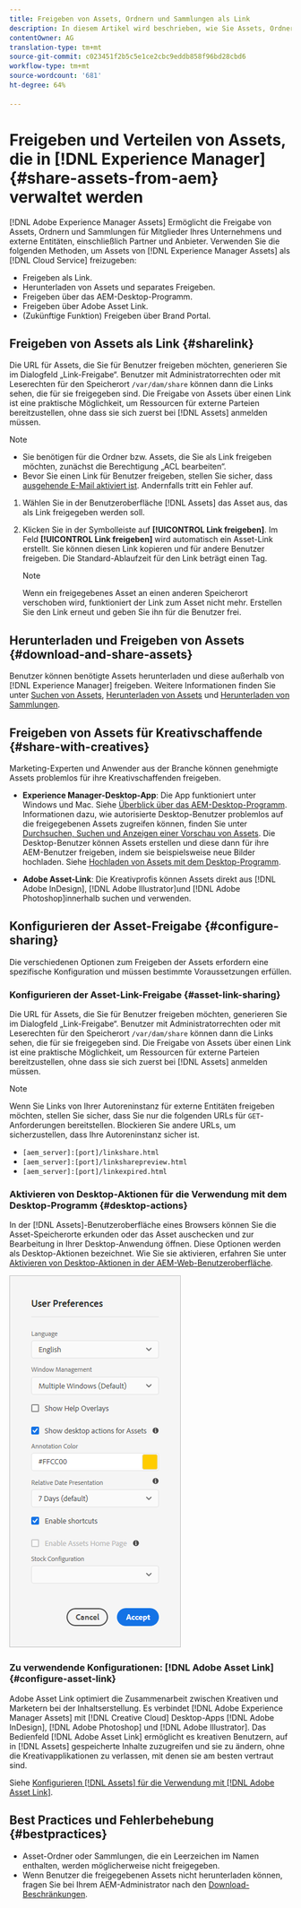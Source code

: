 ```yaml
---
title: Freigeben von Assets, Ordnern und Sammlungen als Link
description: In diesem Artikel wird beschrieben, wie Sie Assets, Ordner und Sammlungen innerhalb von [!DNL Experience Manager Assets] als Hyperlink freigeben.
contentOwner: AG
translation-type: tm+mt
source-git-commit: c023451f2b5c5e1ce2cbc9eddb858f96bd28cbd6
workflow-type: tm+mt
source-wordcount: '681'
ht-degree: 64%

---
```



# Freigeben und Verteilen von Assets, die in [!DNL Experience Manager] {#share-assets-from-aem} verwaltet werden

[!DNL Adobe Experience Manager Assets] Ermöglicht die Freigabe von Assets, Ordnern und Sammlungen für Mitglieder Ihres Unternehmens und externe Entitäten, einschließlich Partner und Anbieter. Verwenden Sie die folgenden Methoden, um Assets von [!DNL Experience Manager Assets] als [!DNL Cloud Service] freizugeben:

* Freigeben als Link.
* Herunterladen von Assets und separates Freigeben.
* Freigeben über das AEM-Desktop-Programm.
* Freigeben über Adobe Asset Link.
* (Zukünftige Funktion) Freigeben über Brand Portal.

## Freigeben von Assets als Link {#sharelink}

Die URL für Assets, die Sie für Benutzer freigeben möchten, generieren Sie im Dialogfeld „Link-Freigabe“. Benutzer mit Administratorrechten oder mit Leserechten für den Speicherort `/var/dam/share` können dann die Links sehen, die für sie freigegeben sind. Die Freigabe von Assets über einen Link ist eine praktische Möglichkeit, um Ressourcen für externe Parteien bereitzustellen, ohne dass sie sich zuerst bei [!DNL Assets] anmelden müssen.

>[!NOTE]
>
>* Sie benötigen für die Ordner bzw. Assets, die Sie als Link freigeben möchten, zunächst die Berechtigung „ACL bearbeiten“.
>* Bevor Sie einen Link für Benutzer freigeben, stellen Sie sicher, dass [ausgehende E-Mail aktiviert ist](/help/implementing/developing/introduction/development-guidelines.md#sending-email). Andernfalls tritt ein Fehler auf.


1. Wählen Sie in der Benutzeroberfläche [!DNL Assets] das Asset aus, das als Link freigegeben werden soll.
1. Klicken Sie in der Symbolleiste auf **[!UICONTROL Link freigeben]**. Im Feld **[!UICONTROL Link freigeben]** wird automatisch ein Asset-Link erstellt. Sie können diesen Link kopieren und für andere Benutzer freigeben. Die Standard-Ablaufzeit für den Link beträgt einen Tag.

   >[!NOTE]
   >
   >Wenn ein freigegebenes Asset an einen anderen Speicherort verschoben wird, funktioniert der Link zum Asset nicht mehr. Erstellen Sie den Link erneut und geben Sie ihn für die Benutzer frei.

<!--
## Share assets as a link {#sharelink}

To generate the URL for assets you want to share with users, use the Link Sharing dialog. Users with administrator privileges or with read permissions at `/var/dam/share` location are able to view the links shared with them. Sharing assets through a link is a convenient way of making resources available to external parties without them having to first log in to AEM Assets.

>[!NOTE]
>
>* You need Edit ACL permission on the folder or the asset that you want to share as a link.
>* Before you share a link with users, ensure that Day CQ Mail Service is configured. Otherwise, an error occurs.

1. In the Assets user interface, select the asset to share as a link.
1. From the toolbar, click/tap the **[!UICONTROL Share Link]**.

   An asset link is auto-created in the **[!UICONTROL Share Link]** field. Copy this link and share it with the users. The default expiration time for the link is one day.

   Alternatively, proceed to perform steps 3-7 of this procedure to add email recipients, configure the expiration time for the link, and send it from the dialog.

   >[!NOTE]
   >
   >If a shared asset is moved to a different location, its link stops working. Re-create the link and re-share with the users.

1. From the web console, open the **[!UICONTROL Day CQ Link Externalizer]** configuration and modify the following properties in the **[!UICONTROL Domains]** field with the values mentioned against each:

    * local
    * author
    * publish

   For the local and author properties, provide the URL for the local and author instance respectively. Both local and author properties have the same value if you run a single AEM author instance. For publish, provide the URL for the publish instance.

1. In the email address box of the **[!UICONTROL Link Sharing]** dialog, type the email ID of the user you want to share the link with. You can also share the link with multiple users.

   If the user is a member of your organization, select the user's email ID from the suggested email IDs that appear in the list below the typing area. For an external user, type the complete email ID and then select it from the list.

   To enable emails to be sent out to users, configure the SMTP server details in [Day CQ Mail Service](/help/assets/configure-asset-sharing.md#configmailservice).

   >[!NOTE]
   >
   >If you enter an email ID of a user that is not a member of your organization, the words "External User" are prefixed with the email ID of the user.

1. In the **[!UICONTROL Subject]** box, enter a subject for the asset you want to share.
1. In the **[!UICONTROL Message]** box, enter an optional message.
1. In the **[!UICONTROL Expiration]** field, specify an expiration date and time for the link using the date picker. By default, the expiration date is set for a week from the date you share the link.
1. To let users download the original image along with the renditions, select **[!UICONTROL Allow download of original file]**.

   >[!NOTE]
   >
   >By default, users can only download the renditions of the asset that you share as a link.

1. Click **[!UICONTROL Share]**. A message confirms that the link is shared with the users through an email.
1. To view the shared asset, click/tap the link in the email that is sent to the user. The shared asset is displayed in the **[!UICONTROL Adobe Marketing Cloud]** page.

   To toggle to the list view, click/tap the layout icon in the toolbar.

1. To generate a preview of the asset, click/tap the shared asset. To close the preview and return to the **[!UICONTROL Marketing Cloud]** page, click/tap **[!UICONTROL Back]** in the toolbar. If you have shared a folder, click/tap **[!UICONTROL Parent Folder]** to return to the parent folder.

   >[!NOTE]
   >
   >AEM supports generating the preview of assets of these MIME types: JPG, PNG, GIF, BMP, INDD, PDF, and PPT. You can only download the assets of the other MIME types.

1. To download the shared asset, click/tap **[!UICONTROL Select]** from the toolbar, click/tap the asset, and then click/tap **[!UICONTROL Download]** from the toolbar.
1. To view the assets you shared as links, go to the Assets user interface and click/tap the GlobalNav icon. Choose **[!UICONTROL Navigation]** from the list to display the Navigation pane.
1. From the Navigation pane, choose **[!UICONTROL Shared Links]** to display a list of shared assets.
1. To un-share an asset, select it and tap/click **[!UICONTROL Unshare]** from the toolbar.

A message confirms that you unshared the asset. In addition, the entry for the asset is removed from the list.
-->

## Herunterladen und Freigeben von Assets {#download-and-share-assets}

Benutzer können benötigte Assets herunterladen und diese außerhalb von [!DNL Experience Manager] freigeben. Weitere Informationen finden Sie unter [Suchen von Assets](/help/assets/search-assets.md), [Herunterladen von Assets](/help/assets/download-assets-from-aem.md) und [Herunterladen von Sammlungen](manage-collections.md#download-a-collection).

## Freigeben von Assets für Kreativschaffende {#share-with-creatives}

Marketing-Experten und Anwender aus der Branche können genehmigte Assets problemlos für ihre Kreativschaffenden freigeben.

* **Experience Manager-Desktop-App**: Die App funktioniert unter Windows und Mac. Siehe [Überblick über das AEM-Desktop-Programm](https://experienceleague.adobe.com/docs/experience-manager-desktop-app/using/introduction.html?lang=de). Informationen dazu, wie autorisierte Desktop-Benutzer problemlos auf die freigegebenen Assets zugreifen können, finden Sie unter [Durchsuchen, Suchen und Anzeigen einer Vorschau von Assets](https://experienceleague.adobe.com/docs/experience-manager-desktop-app/using/using.html?lang=de#browse-search-preview-assets). Die Desktop-Benutzer können Assets erstellen und diese dann für ihre AEM-Benutzer freigeben, indem sie beispielsweise neue Bilder hochladen. Siehe [Hochladen von Assets mit dem Desktop-Programm](https://experienceleague.adobe.com/docs/experience-manager-desktop-app/using/using.html?lang=de#upload-and-add-new-assets-to-aem).

* **Adobe Asset-Link**: Die Kreativprofis können Assets direkt aus  [!DNL Adobe InDesign],  [!DNL Adobe Illustrator]und  [!DNL Adobe Photoshop]innerhalb suchen und verwenden.

## Konfigurieren der Asset-Freigabe {#configure-sharing}

Die verschiedenen Optionen zum Freigeben der Assets erfordern eine spezifische Konfiguration und müssen bestimmte Voraussetzungen erfüllen.

### Konfigurieren der Asset-Link-Freigabe {#asset-link-sharing}

<!-- TBD: Web Console is not there so how to configure Day CQ email service? Or is it not required now? -->

Die URL für Assets, die Sie für Benutzer freigeben möchten, generieren Sie im Dialogfeld „Link-Freigabe“. Benutzer mit Administratorrechten oder mit Leserechten für den Speicherort `/var/dam/share` können dann die Links sehen, die für sie freigegeben sind. Die Freigabe von Assets über einen Link ist eine praktische Möglichkeit, um Ressourcen für externe Parteien bereitzustellen, ohne dass sie sich zuerst bei [!DNL Assets] anmelden müssen.

>[!NOTE]
>
>Wenn Sie Links von Ihrer Autoreninstanz für externe Entitäten freigeben möchten, stellen Sie sicher, dass Sie nur die folgenden URLs für `GET`-Anforderungen bereitstellen. Blockieren Sie andere URLs, um sicherzustellen, dass Ihre Autoreninstanz sicher ist.
>* `[aem_server]:[port]/linkshare.html`
>* `[aem_server]:[port]/linksharepreview.html`
>* `[aem_server]:[port]/linkexpired.html`


<!--
## Configure Day CQ mail service {#configmailservice}

Before you can share assets as links, configure the email service.

1. Click or tap the AEM logo, and then navigate to **[!UICONTROL Tools]** &gt; **[!UICONTROL Operations]** &gt; **[!UICONTROL Web Console]**.
1. From the list of services, locate **[!UICONTROL Day CQ Mail Service]**.
1. Click the **[!UICONTROL Edit]** icon beside the service, and configure the following parameters for **Day CQ Mail Service]** with the details mentioned against their names:

    * SMTP server host name: email server host name
    * SMTP server port: email server port
    * SMTP user: email server user name
    * SMTP password: email server password

1. Click/tap **[!UICONTROL Save]**.
-->

<!-- TBD: Commenting as Web Console is not available. Document the appropriate OSGi config method if available in CS.
### Configure maximum data size {#maxdatasize}

When you download assets from the link shared using the Link Sharing feature, AEM compresses the asset hierarchy from the repository and then returns the asset in a ZIP file. However, in the absence of limits to the amount of data that can be compressed in a ZIP file, huge amounts of data is subjected to compression, which causes out of memory errors in JVM. To secure the system from a potential denial of service attack due to this situation, you can configure the maximum size of the downloaded files. If uncompressed size of the asset exceeds the configured value, asset download requests are rejected. The default value is 100 MB.

1. Click/Tap the AEM logo and then go to **[!UICONTROL Tools]** &gt; **[!UICONTROL Operations]** &gt; **[!UICONTROL Web Console]**.
1. From the web console, locate the **[!UICONTROL Day CQ DAM Adhoc Asset Share Proxy Servlet]** configuration.
1. Open the configuration in edit mode, and modify the value of the **[!UICONTROL Max Content Size (uncompressed)]** parameter.
1. Save the changes.
-->

<!--
Add content or link about how to configure sharing via BP, DA, AAL, etc.
-->

### Aktivieren von Desktop-Aktionen für die Verwendung mit dem Desktop-Programm {#desktop-actions}

In der [!DNL Assets]-Benutzeroberfläche eines Browsers können Sie die Asset-Speicherorte erkunden oder das Asset auschecken und zur Bearbeitung in Ihrer Desktop-Anwendung öffnen. Diese Optionen werden als Desktop-Aktionen bezeichnet. Wie Sie sie aktivieren, erfahren Sie unter [Aktivieren von Desktop-Aktionen in der AEM-Web-Benutzeroberfläche](https://experienceleague.adobe.com/docs/experience-manager-desktop-app/using/using.html?lang=de#desktopactions-v2).

![Aktivieren von Desktop-Aktionen aktivieren, die beim Arbeiten mit dem Desktop-Programm als Verknüpfung verwendet werden](assets/enable_desktop_actions.png)

### Zu verwendende Konfigurationen: [!DNL Adobe Asset Link] {#configure-asset-link}

Adobe Asset Link optimiert die Zusammenarbeit zwischen Kreativen und Marketern bei der Inhaltserstellung. Es verbindet [!DNL Adobe Experience Manager Assets] mit [!DNL Creative Cloud] Desktop-Apps [!DNL Adobe InDesign], [!DNL Adobe Photoshop] und [!DNL Adobe Illustrator]. Das Bedienfeld [!DNL Adobe Asset Link] ermöglicht es kreativen Benutzern, auf in [!DNL Assets] gespeicherte Inhalte zuzugreifen und sie zu ändern, ohne die Kreativapplikationen zu verlassen, mit denen sie am besten vertraut sind.

Siehe [Konfigurieren [!DNL Assets] für die Verwendung mit [!DNL Adobe Asset Link]](https://helpx.adobe.com/de/enterprise/using/configure-aem-assets-for-asset-link.html).

## Best Practices und Fehlerbehebung {#bestpractices}

* Asset-Ordner oder Sammlungen, die ein Leerzeichen im Namen enthalten, werden möglicherweise nicht freigegeben.
* Wenn Benutzer die freigegebenen Assets nicht herunterladen können, fragen Sie bei Ihrem AEM-Administrator nach den [Download-Beschränkungen](#maxdatasize).

<!--
* If you cannot send email with links to shared assets or if the other users cannot receive your email, check with your AEM administrator if the [email service](/help/assets/configure-asset-sharing.md#configmailservice) is configured or not. 
* If you cannot share assets using link sharing functionality, ensure that you have the appropriate permissions. See [share assets](#sharelink).
-->

<!-- TBD: Add content or link about how to share using Brand Portal when it is available on [!DNL Cloud Service].
-->
